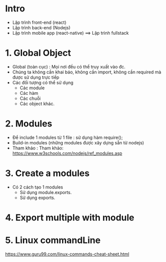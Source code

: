 # Intro

-   Lập trình front-end (react)
-   Lập trình back-end (Nodejs)
-   Lập trình mobile app (react-native)
    ==> Lập trình fullstack

# 1. Global Object

-   Global (toàn cục) : Mọi nơi đều có thể truy xuất vào đc.
-   Chúng ta không cần khai báo, không cần import, không cần required mà được sử dụng
    trực tiếp
-   Các đối tượng có thể sử dụng
    -   Các module
    -   Các hàm
    -   Các chuỗi
    -   Các object khác.

# 2. Modules

-   Để include 1 modules từ 1 file : sử dụng hàm require();
-   Build-in modules (những modules được xây dựng sẵn từ nodejs)
-   Tham khảo : Tham khảo: https://www.w3schools.com/nodejs/ref_modules.asp

# 3. Create a modules

-   Có 2 cách tạo 1 modules
    -   Sử dụng module.exports.
    -   Sử dụng exports.

# 4. Export multiple with module

# 5. Linux commandLine

https://www.guru99.com/linux-commands-cheat-sheet.html
